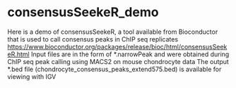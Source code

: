 # consensusSeekeR_demo
Here is a demo of consensusSeekeR, a tool available from Bioconductor that is used to call consensus peaks in ChIP seq replicates
https://www.bioconductor.org/packages/release/bioc/html/consensusSeekeR.html
Input files are in the form of *.narrowPeak and were obtained during ChIP seq peak calling using MACS2 on mouse chondrocyte data
The output *.bed file (chondrocyte_consensus_peaks_extend575.bed) is available for viewing with IGV
